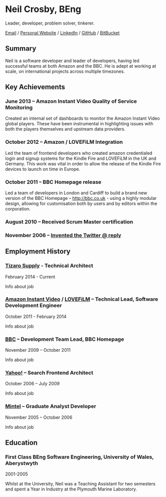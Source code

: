 # Neil Crosby, BEng #
Leader, developer, problem solver, tinkerer.

[Email](mailto:hire@neilCrosby.com) / [Personal Website](http://neilcrosby.com) / [LinkedIn](http://www.linkedin.com/in/neilcrosby) / [GitHub](http://github.com/neilcrosby) / [BitBucket](http://bitbucket.org/neilcrosby)

## Summary ##

Neil is a software developer and leader of developers, having led successful teams at both Amazon and the BBC. He is adept at working at scale, on international projects across multiple timezones.

## Key Achievements ##

### June 2013 – Amazon Instant Video Quality of Service Monitoring ###

Created an internal set of dashboards to monitor the Amazon Instant Video global players. These have been instrumental in highlighting issues with both the players themselves and upstream data providers.

### October 2012 – Amazon / LOVEFiLM Integration ###

Led the team of frontend developers who created amazon credentialed login and signup systems for the Kindle Fire and LOVEFiLM in the UK and Germany. This work was vital in order to allow the release of the Kindle Fire devices to launch on time in Europe.

### October 2011 – BBC Homepage release ###

Led a team of developers in London and Cardiff to build a brand new version of the BBC Homepage – http://bbc.co.uk - using a highly modular design, allowing for customisation both by users and by editors within the corporation.

### August 2010 – Received Scrum Master certification ###

### November 2006 – [Invented the Twitter @ reply](https://twitter.com/NeilCrosby/status/139513) ###

## Employment History ##

### [Tizaro Supply](http://tizaro.com) - Technical Architect ###

February 2014 - Current

Info about job

### [Amazon Instant Video](http://amazon.com/aiv) / [LOVEFiLM](http://lovefilm.com) – Technical Lead, Software Development Engineer ###

October 2011 - February 2014

Info about job

### [BBC](http://bbc.co.uk) – Development Team Lead, BBC Homepage ###

November 2009 – October 2011

Info about job

### [Yahoo!](http://yahoo.com) – Search Frontend Architect

October 2006 – July 2009

Info about job

### [Mintel](http://mintel.com) – Graduate Analyst Developer ###

November 2005 – October 2006

Info about job

## Education ##

### First Class BEng Software Engineering, University of Wales, Aberystwyth ###

2001-2005

Whilst at the University, Neil was a Teaching Assistant for two semesters and spent a Year in Industry at the Plymouth Marine Laboratory.

